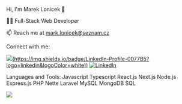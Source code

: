 Hi, I'm Marek Lonicek 👋


👨‍💻 Full-Stack Web Developer

📫 Reach me at mark.lonicek@seznam.cz

Connect with me:

[![](https://i.sstatic.net/gVE0j.png)(https://img.shields.io/badge/LinkedIn-Profile-0077B5?logo=linkedin&logoColor=white))](https://www.linkedin.com/in/marek-lon%C3%AD%C4%8Dek-177474341)
[![LinkedIn](https://img.shields.io/badge/LinkedIn-Profile-0077B5?logo=linkedin&logoColor=white)](https://www.linkedin.com/in/marek-loníček-177474341)

Languages and Tools:
Javascript Typescript React.js Next.js Node.js Express.js PHP Nette Laravel MySQL MongoDB SQL 

![](https://komarev.com/ghpvc/?username=your-github-username)
